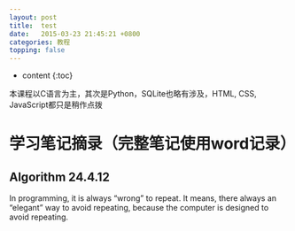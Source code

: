 ```yaml
---
layout: post
title:  test
date:   2015-03-23 21:45:21 +0800
categories: 教程
topping: false
---
```


* content
{:toc}

本课程以C语言为主，其次是Python，SQLite也略有涉及，HTML, CSS, JavaScript都只是稍作点拨




学习笔记摘录（完整笔记使用word记录）
====================================

Algorithm 24.4.12
-------------------
In programming, it is always “wrong” to repeat. It means, there always an “elegant” way to avoid repeating, because the computer is designed to avoid repeating.
